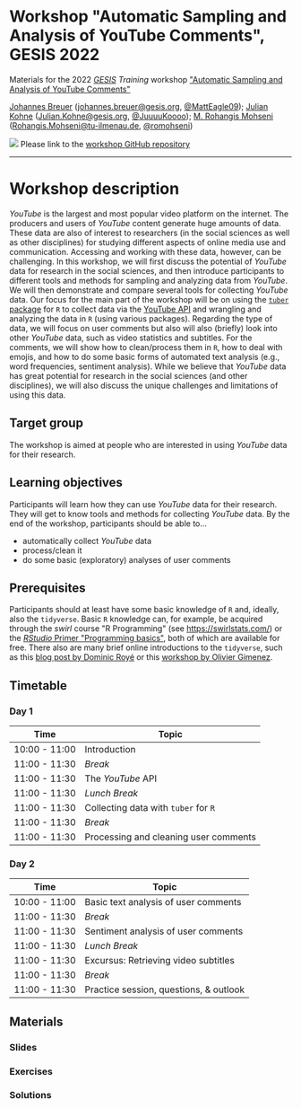 # Workshop "Automatic Sampling and Analysis of YouTube Comments", GESIS 2022
Materials for the 2022 [*GESIS*](https://www.gesis.org/en/home/) *Training* workshop ["Automatic Sampling and Analysis of YouTube Comments"](https://training.gesis.org/?site=pDetails&child=full&pID=0x9BF8CE59341441148D9191B9CB54CA75)

[Johannes Breuer](https://www.johannesbreuer.com/) ([johannes.breuer@gesis.org](mailto:johannes.breuer@gesis.org), [\@MattEagle09](https://twitter.com/MattEagle09)); [Julian Kohne](https://www.juliankohne.com/) ([Julian.Kohne@gesis.org](mailto:Julian.Kohne@gesis.org), [\@JuuuuKoooo](https://twitter.com/JuuuuKoooo)); [M. Rohangis Mohseni](https://www.tu-ilmenau.de/en/media-psychology-and-media-design/team/dr-rohangis-mohseni/) ([Rohangis.Mohseni@tu-ilmenau.de](mailto:Rohangis.Mohseni@tu-ilmenau.de), [\@romohseni](https://twitter.com/romohseni))

[![](https://licensebuttons.net/l/by/3.0/80x15.png)](https://creativecommons.org/licenses/by/4.0/) 
Please link to the [workshop GitHub repository](https://github.com/jobreu/youtube-workshop-gesis-2022)

---

# Workshop description

*YouTube* is the largest and most popular video platform on the internet. The producers and users of *YouTube* content generate huge amounts of data. These data are also of interest to researchers (in the social sciences as well as other disciplines) for studying different aspects of online media use and communication. Accessing and working with these data, however, can be challenging. In this workshop, we will first discuss the potential of *YouTube* data for research in the social sciences, and then introduce participants to different tools and methods for sampling and analyzing data from *YouTube*. We will then demonstrate and compare several tools for collecting *YouTube* data. Our focus for the main part of the workshop will be on using the [`tuber` package](https://soodoku.github.io/tuber/) for `R` to collect data via the [YouTube API](https://developers.google.com/youtube) and wrangling and analyzing the data in `R` (using various packages). Regarding the type of data, we will focus on user comments but also will also (briefly) look into other *YouTube* data, such as video statistics and subtitles. For the comments, we will show how to clean/process them in `R`, how to deal with emojis, and how to do some basic forms of automated text analysis (e.g., word frequencies, sentiment analysis). While we believe that *YouTube* data has great potential for research in the social sciences (and other disciplines), we will also discuss the unique challenges and limitations of using this data.

## Target group

The workshop is aimed at people who are interested in using *YouTube* data for their research. 

## Learning objectives

Participants will learn how they can use *YouTube* data for their research. They will get to know tools and methods for collecting *YouTube* data. By the end of the workshop, participants should be able to...
- automatically collect *YouTube* data
- process/clean it
- do some basic (exploratory) analyses of user comments

## Prerequisites

Participants should at least have some basic knowledge of `R` and, ideally, also the `tidyverse`. Basic `R` knowledge can, for example, be acquired through the *swirl* course "R Programming" (see https://swirlstats.com/) or the [*RStudio* Primer "Programming basics"](https://rstudio.cloud/learn/primers/1.2), both of which are available for free. There also are many brief online introductions to the `tidyverse`, such as this [blog post by Dominic Royé](https://dominicroye.github.io/en/2020/a-very-short-introduction-to-tidyverse/) or this [workshop by Olivier Gimenez](https://oliviergimenez.github.io/intro_tidyverse/#1).

## Timetable

### Day 1

| Time          | Topic                                   |
| ------------- | --------------------------------------- |
| 10:00 - 11:00 | Introduction                            |
| 11:00 - 11:30 | *Break*                                 |
| 11:00 - 11:30 | The *YouTube* API                       | 
| 11:00 - 11:30 | *Lunch Break*                           | 
| 11:00 - 11:30 | Collecting data with `tuber` for `R`    | 
| 11:00 - 11:30 | *Break*                                 | 
| 11:00 - 11:30 | Processing and cleaning user comments   | 

### Day 2

| Time          | Topic                                   |
| ------------- | --------------------------------------- |
| 10:00 - 11:00 | Basic text analysis of user comments    |
| 11:00 - 11:30 | *Break*                                 |
| 11:00 - 11:30 | Sentiment analysis of user comments     | 
| 11:00 - 11:30 | *Lunch Break*                           | 
| 11:00 - 11:30 | Excursus: Retrieving video subtitles    | 
| 11:00 - 11:30 | *Break*                                 | 
| 11:00 - 11:30 | Practice session, questions, & outlook  | 

## Materials

### Slides

### Exercises

### Solutions
